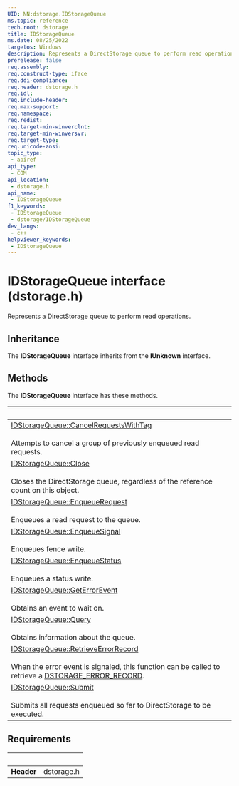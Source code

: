 ```yaml
---
UID: NN:dstorage.IDStorageQueue
ms.topic: reference
tech.root: dstorage
title: IDStorageQueue
ms.date: 08/25/2022
targetos: Windows
description: Represents a DirectStorage queue to perform read operations.
prerelease: false
req.assembly: 
req.construct-type: iface
req.ddi-compliance: 
req.header: dstorage.h
req.idl: 
req.include-header: 
req.max-support: 
req.namespace: 
req.redist: 
req.target-min-winverclnt: 
req.target-min-winversvr: 
req.target-type: 
req.unicode-ansi: 
topic_type:
 - apiref
api_type:
 - COM
api_location:
 - dstorage.h
api_name:
 - IDStorageQueue
f1_keywords:
 - IDStorageQueue
 - dstorage/IDStorageQueue
dev_langs:
 - c++
helpviewer_keywords:
 - IDStorageQueue
---
```


# IDStorageQueue interface (dstorage.h)

Represents a DirectStorage queue to perform read operations.

## Inheritance

The **IDStorageQueue** interface inherits from the **IUnknown** interface.

## Methods

The **IDStorageQueue** interface has these methods.

| &nbsp; |
| ---- |
| [IDStorageQueue::CancelRequestsWithTag](../dstorage/nf-dstorage-idstoragequeue-cancelrequestswithtag.md) <br><br> Attempts to cancel a group of previously enqueued read requests.|
| [IDStorageQueue::Close](../dstorage/nf-dstorage-idstoragequeue-close.md) <br><br> Closes the DirectStorage queue, regardless of the reference count on this object.|
| [IDStorageQueue::EnqueueRequest](../dstorage/nf-dstorage-idstoragequeue-enqueuerequest.md) <br><br> Enqueues a read request to the queue.|
| [IDStorageQueue::EnqueueSignal](../dstorage/nf-dstorage-idstoragequeue-enqueuesignal.md) <br><br> Enqueues fence write.|
| [IDStorageQueue::EnqueueStatus](../dstorage/nf-dstorage-idstoragequeue-enqueuestatus.md) <br><br> Enqueues a status write.|
| [IDStorageQueue::GetErrorEvent](../dstorage/nf-dstorage-idstoragequeue-geterrorevent.md) <br><br> Obtains an event to wait on.|
| [IDStorageQueue::Query](../dstorage/nf-dstorage-idstoragequeue-query.md) <br><br> Obtains information about the queue.|
| [IDStorageQueue::RetrieveErrorRecord](../dstorage/nf-dstorage-idstoragequeue-retrieveerrorrecord.md) <br><br> When the error event is signaled, this function can be called to retrieve a [DSTORAGE_ERROR_RECORD](ns-dstorage-dstorage_error_record.md).|
| [IDStorageQueue::Submit](../dstorage/nf-dstorage-idstoragequeue-submit.md) <br><br> Submits all requests enqueued so far to DirectStorage to be executed.|

## Requirements

| &nbsp; | &nbsp; |
| ---- |:---- |
| **Header** | dstorage.h |
